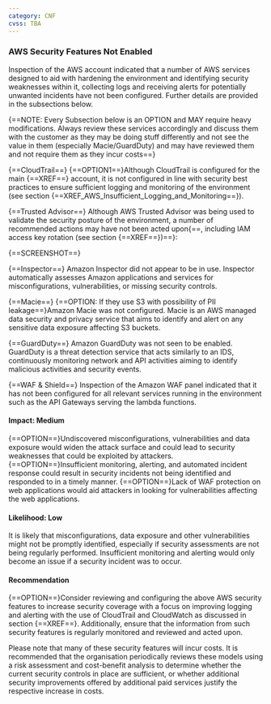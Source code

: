 ```yaml
---
category: CNF
cvss: TBA
---
```

### AWS Security Features Not Enabled
Inspection of the AWS account indicated that a number of AWS services designed to aid with hardening the environment and identifying security weaknesses within it, collecting logs and receiving alerts for potentially unwanted incidents have not been configured. Further details are provided in the subsections below.

{==NOTE: Every Subsection below is an OPTION and MAY require heavy modifications. Always review these services accordingly and discuss them with the customer as they may be doing stuff differently and not see the value in them (especially Macie/GuardDuty) and may have reviewed them and not require them as they incur costs==}

{==CloudTrail==}
{==OPTION1==}Although CloudTrail is configured for the main {==XREF==} account, it is not configured in line with security best practices to ensure sufficient logging and monitoring of the environment (see section {==XREF_AWS_Insufficient_Logging_and_Monitoring==}).

{==Trusted Advisor==}
Although AWS Trusted Advisor was being used to validate the security posture of the environment, a number of recommended actions may have not been acted upon{==, including IAM access key rotation (see section {==XREF==})==}:

{==SCREENSHOT==}

{==Inspector==}
Amazon Inspector did not appear to be in use. Inspector automatically assesses Amazon applications and services for misconfigurations, vulnerabilities, or missing security controls.

{==Macie==}
{==OPTION: If they use S3 with possibility of PII leakage==}Amazon Macie was not configured. Macie is an AWS managed data security and privacy service that aims to identify and alert on any sensitive data exposure affecting S3 buckets.

{==GuardDuty==}
Amazon GuardDuty was not seen to be enabled. GuardDuty is a threat detection service that acts similarly to an IDS, continuously monitoring network and API activities aiming to identify malicious activities and security events.

{==WAF & Shield==}
Inspection of the Amazon WAF panel indicated that it has not been configured for all relevant services running in the environment such as the API Gateways serving the lambda functions.
#### Impact: Medium
{==OPTION==}Undiscovered misconfigurations, vulnerabilities and data exposure would widen the attack surface and could lead to security weaknesses that could be exploited by attackers. {==OPTION==}Insufficient monitoring, alerting, and automated incident response could result in security incidents not being identified and responded to in a timely manner. {==OPTION==}Lack of WAF protection on web applications would aid attackers in looking for vulnerabilities affecting the web applications.
#### Likelihood: Low
It is likely that misconfigurations, data exposure and other vulnerabilities might not be promptly identified, especially if security assessments are not being regularly performed. Insufficient monitoring and alerting would only become an issue if a security incident was to occur.
#### Recommendation
{==OPTION==}Consider reviewing and configuring the above AWS security features to increase security coverage with a focus on improving logging and alerting with the use of CloudTrail and CloudWatch as discussed in section {==XREF==}. Additionally, ensure that the information from such security features is regularly monitored and reviewed and acted upon.

Please note that many of these security features will incur costs. It is recommended that the organisation periodically reviews these models using a risk assessment and cost-benefit analysis to determine whether the current security controls in place are sufficient, or whether additional security improvements offered by additional paid services justify the respective increase in costs.

